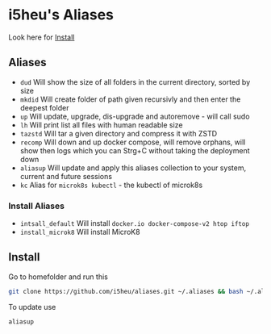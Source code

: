 # i5heu's Aliases

Look here for [Install](#Install)

## Aliases
- `dud` Will show the size of all folders in the current directory, sorted by size
- `mkdid` Will create folder of path given recursivly and then enter the deepest folder
- `up`  Will update, upgrade, dis-upgrade and autoremove - will call sudo
- `lh`  Will print list all files with human readable size
- `tazstd` Will tar a given directory and compress it with ZSTD
- `recomp` Will down and up docker compose, will remove orphans, will show then logs which you can Strg+C without taking the deployment down
- `aliasup` Will update and apply this aliases collection to your system, current and future sessions
- `kc` Alias for `microk8s kubectl` - the kubectl of microk8s

### Install Aliases
- `intsall_default` Will install `docker.io docker-compose-v2 htop iftop`
- `install_microk8` Will install MicroK8

## Install
Go to homefolder and run this
```bash
git clone https://github.com/i5heu/aliases.git ~/.aliases && bash ~/.aliases/setup.sh && source ~/.aliases/aliases
```

To update use
```base
aliasup
```
